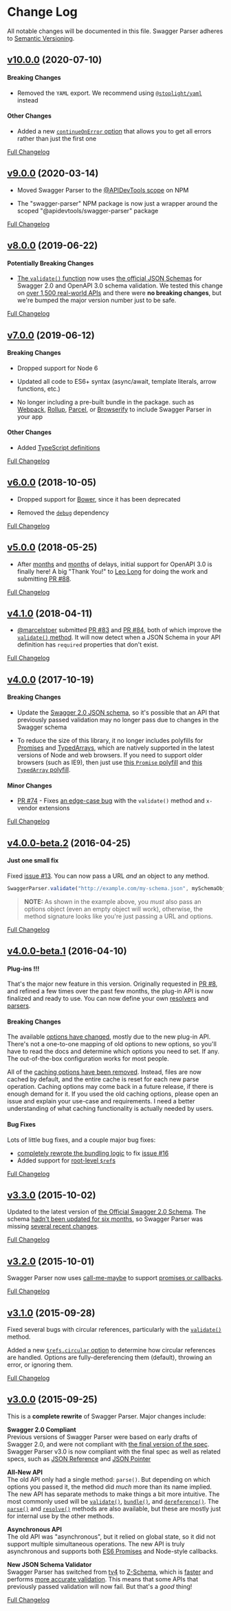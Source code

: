 Change Log
====================================================================================================
All notable changes will be documented in this file.
Swagger Parser adheres to [Semantic Versioning](http://semver.org/).



[v10.0.0](https://github.com/APIDevTools/swagger-parser/tree/v10.0.0) (2020-07-10)
----------------------------------------------------------------------------------------------------

#### Breaking Changes

- Removed the `YAML` export. We recommend using [`@stoplight/yaml`](https://www.npmjs.com/package/@stoplight/yaml) instead


#### Other Changes

- Added a new [`continueOnError` option](https://apitools.dev/swagger-parser/docs/options) that allows you to get all errors rather than just the first one

[Full Changelog](https://github.com/APIDevTools/swagger-parser/compare/v9.0.1...v10.0.0)



[v9.0.0](https://github.com/APIDevTools/swagger-parser/tree/v9.0.0) (2020-03-14)
----------------------------------------------------------------------------------------------------

- Moved Swagger Parser to the [@APIDevTools scope](https://www.npmjs.com/org/apidevtools) on NPM

- The "swagger-parser" NPM package is now just a wrapper around the scoped "@apidevtools/swagger-parser" package

[Full Changelog](https://github.com/APIDevTools/swagger-parser/compare/v8.0.4...v9.0.0)



[v8.0.0](https://github.com/APIDevTools/swagger-parser/tree/v8.0.0) (2019-06-22)
----------------------------------------------------------------------------------------------------

#### Potentially Breaking Changes

- [The `validate()` function](https://apitools.dev/swagger-parser/docs/swagger-parser.html#validateapi-options-callback) now uses [the official JSON Schemas](https://github.com/OAI/OpenAPI-Specification/tree/master/schemas) for Swagger 2.0 and OpenAPI 3.0 schema validation.  We tested this change on [over 1,500 real-world APIs](https://apis.guru/browse-apis/) and there were **no breaking changes**, but we're bumped the major version number just to be safe.

[Full Changelog](https://github.com/APIDevTools/swagger-parser/compare/v7.0.1...v8.0.0)



[v7.0.0](https://github.com/APIDevTools/swagger-parser/tree/v7.0.0) (2019-06-12)
----------------------------------------------------------------------------------------------------

#### Breaking Changes

- Dropped support for Node 6

- Updated all code to ES6+ syntax (async/await, template literals, arrow functions, etc.)

- No longer including a pre-built bundle in the package. such as [Webpack](https://webpack.js.org/), [Rollup](https://rollupjs.org/), [Parcel](https://parceljs.org/), or [Browserify](http://browserify.org/) to include Swagger Parser in your app

#### Other Changes

- Added [TypeScript definitions](lib/index.d.ts)

[Full Changelog](https://github.com/APIDevTools/swagger-parser/compare/v6.0.5...v7.0.0)



[v6.0.0](https://github.com/APIDevTools/swagger-parser/tree/v6.0.0) (2018-10-05)
----------------------------------------------------------------------------------------------------

- Dropped support for [Bower](https://www.npmjs.com/package/bower), since it has been deprecated

- Removed the [`debug`](https://npmjs.com/package/debug) dependency

[Full Changelog](https://github.com/APIDevTools/swagger-parser/compare/v5.0.0...v6.0.0)



[v5.0.0](https://github.com/APIDevTools/swagger-parser/tree/v5.0.0) (2018-05-25)
----------------------------------------------------------------------------------------------------

- After [months](https://github.com/APIDevTools/swagger-parser/issues/62) and [months](https://github.com/APIDevTools/swagger-parser/issues/72) of delays, initial support for OpenAPI 3.0 is finally here!  A big "Thank You!" to [Leo Long](https://github.com/yujunlong2000) for doing the work and submitting [PR #88](https://github.com/APIDevTools/swagger-parser/pull/88).

[Full Changelog](https://github.com/APIDevTools/swagger-parser/compare/v4.1.0...v5.0.0)



[v4.1.0](https://github.com/APIDevTools/swagger-parser/tree/v4.1.0) (2018-04-11)
----------------------------------------------------------------------------------------------------

- [@marcelstoer](https://github.com/marcelstoer) submitted [PR #83](https://github.com/APIDevTools/swagger-parser/pull/83) and [PR #84](https://github.com/APIDevTools/swagger-parser/pull/84), both of which improve the [`validate()` method](https://github.com/APIDevTools/swagger-parser/blob/master/docs/swagger-parser.md#validateapi-options-callback).  It will now detect when a JSON Schema in your API definition has `required` properties that don't exist.

[Full Changelog](https://github.com/APIDevTools/swagger-parser/compare/v4.0.0...v4.1.0)



[v4.0.0](https://github.com/APIDevTools/swagger-parser/tree/v4.0.0) (2017-10-19)
----------------------------------------------------------------------------------------------------

#### Breaking Changes

- Update the [Swagger 2.0 JSON schema](https://www.npmjs.com/package/swagger-schema-official), so it's possible that an API that previously passed validation may no longer pass due to changes in the Swagger schema

- To reduce the size of this library, it no longer includes polyfills for [Promises](https://developer.mozilla.org/en-US/docs/Web/JavaScript/Reference/Global_Objects/Promise) and [TypedArrays](https://developer.mozilla.org/en-US/docs/Web/JavaScript/Reference/Global_Objects/TypedArray), which are natively supported in the latest versions of Node and web browsers.  If you need to support older browsers (such as IE9), then just use [this `Promise` polyfill](https://github.com/stefanpenner/es6-promise) and [this `TypedArray` polyfill](https://github.com/inexorabletash/polyfill/blob/master/typedarray.js).

#### Minor Changes

- [PR #74](https://github.com/APIDevTools/swagger-parser/pull/74) - Fixes [an edge-case bug](https://github.com/APIDevTools/swagger-parser/issues/73) with the `validate()` method and `x-` vendor extensions

[Full Changelog](https://github.com/APIDevTools/swagger-parser/compare/v4.0.0-beta.2...v4.0.0)



[v4.0.0-beta.2](https://github.com/APIDevTools/swagger-parser/tree/v4.0.0-beta.2) (2016-04-25)
----------------------------------------------------------------------------------------------------

#### Just one small fix
Fixed [issue #13](https://github.com/APIDevTools/json-schema-ref-parser/issues/13).  You can now pass a URL _and_ an object to any method.

```javascript
SwaggerParser.validate("http://example.com/my-schema.json", mySchemaObject, {})
```

> **NOTE:** As shown in the example above, you _must_ also pass an options object (even an empty object will work), otherwise, the method signature looks like you're just passing a URL and options.

[Full Changelog](https://github.com/APIDevTools/swagger-parser/compare/v4.4.0-beta.1...v4.0.0-beta.2)


[v4.0.0-beta.1](https://github.com/APIDevTools/swagger-parser/tree/v4.0.0-beta.1) (2016-04-10)
----------------------------------------------------------------------------------------------------

#### Plug-ins !!!
That's the major new feature in this version. Originally requested in [PR #8](https://github.com/APIDevTools/json-schema-ref-parser/pull/8), and refined a few times over the past few months, the plug-in API is now finalized and ready to use. You can now define your own [resolvers](https://github.com/APIDevTools/json-schema-ref-parser/blob/v3.0.0/docs/plugins/resolvers.md) and [parsers](https://github.com/APIDevTools/json-schema-ref-parser/blob/v3.0.0/docs/plugins/parsers.md).

#### Breaking Changes
The available [options have changed](https://github.com/APIDevTools/swagger-parser/blob/releases/4.0.0/docs/options.md), mostly due to the new plug-in API.  There's not a one-to-one mapping of old options to new options, so you'll have to read the docs and determine which options you need to set. If any. The out-of-the-box configuration works for most people.

All of the [caching options have been removed](https://github.com/APIDevTools/json-schema-ref-parser/commit/1f4260184bfd370e9cd385b523fb08c098fac6db). Instead, files are now cached by default, and the entire cache is reset for each new parse operation. Caching options may come back in a future release, if there is enough demand for it. If you used the old caching options, please open an issue and explain your use-case and requirements.  I need a better understanding of what caching functionality is actually needed by users.

#### Bug Fixes
Lots of little bug fixes, and a couple major bug fixes:
- [completely rewrote the bundling logic](https://github.com/APIDevTools/json-schema-ref-parser/commit/32510a38a29723fb24f56d30f055e7358acdd935) to fix [issue #16](https://github.com/APIDevTools/swagger-parser/issues/16)
- Added support for [root-level `$ref`s](https://github.com/APIDevTools/json-schema-ref-parser/issues/16)

[Full Changelog](https://github.com/APIDevTools/swagger-parser/compare/v3.3.0...v4.0.0-beta.1)



[v3.3.0](https://github.com/APIDevTools/swagger-parser/tree/v3.3.0) (2015-10-02)
----------------------------------------------------------------------------------------------------

Updated to the latest version of [the Official Swagger 2.0 Schema](https://www.npmjs.com/package/swagger-schema-official).  The schema [hadn't been updated for six months](https://github.com/OAI/OpenAPI-Specification/issues/335), so Swagger Parser was missing [several recent changes](https://github.com/OAI/OpenAPI-Specification/commits/master/schemas/v2.0/schema.json).

[Full Changelog](https://github.com/APIDevTools/swagger-parser/compare/v3.2.0...v3.3.0)



[v3.2.0](https://github.com/APIDevTools/swagger-parser/tree/v3.2.0) (2015-10-01)
----------------------------------------------------------------------------------------------------

Swagger Parser now uses [call-me-maybe](https://www.npmjs.com/package/call-me-maybe) to support [promises or callbacks](https://github.com/APIDevTools/swagger-parser/tree/master/docs#callbacks-vs-promises).

[Full Changelog](https://github.com/APIDevTools/swagger-parser/compare/v3.1.0...v3.2.0)



[v3.1.0](https://github.com/APIDevTools/swagger-parser/tree/v3.1.0) (2015-09-28)
----------------------------------------------------------------------------------------------------

Fixed several bugs with circular references, particularly with the [`validate()`](https://github.com/APIDevTools/swagger-parser/blob/master/docs/swagger-parser.md#validateapi-options-callback) method.

Added a new [`$refs.circular` option](https://github.com/APIDevTools/swagger-parser/blob/master/docs/options.md) to determine how circular references are handled.  Options are fully-dereferencing them (default), throwing an error, or ignoring them.

[Full Changelog](https://github.com/APIDevTools/swagger-parser/compare/v3.0.0...v3.1.0)



[v3.0.0](https://github.com/APIDevTools/swagger-parser/tree/v3.0.0) (2015-09-25)
----------------------------------------------------------------------------------------------------

This is a **complete rewrite** of Swagger Parser.  Major changes include:

**Swagger 2.0 Compliant**<br>
Previous versions of Swagger Parser were based on early drafts of Swagger 2.0, and were not compliant with [the final version of the spec](https://github.com/OAI/OpenAPI-Specification/blob/master/versions/2.0.md).  Swagger Parser v3.0 is now compliant with the final spec as well as related specs, such as [JSON Reference](https://tools.ietf.org/html/draft-pbryan-zyp-json-ref-03) and [JSON Pointer](https://tools.ietf.org/html/rfc6901)

**All-New API**<br>
The old API only had a single method: `parse()`.  But depending on which options you passed it, the method did _much_ more than its name implied.  The new API has separate methods to make things a bit more intuitive.  The most commonly used will be [`validate()`](https://github.com/APIDevTools/swagger-parser/blob/master/docs/swagger-parser.md#validateapi-options-callback), [`bundle()`](https://github.com/APIDevTools/swagger-parser/blob/master/docs/swagger-parser.md#bundleapi-options-callback), and [`dereference()`](https://github.com/APIDevTools/swagger-parser/blob/master/docs/swagger-parser.md#dereferenceapi-options-callback).  The [`parse()`](https://github.com/APIDevTools/swagger-parser/blob/master/docs/swagger-parser.md#parseapi-options-callback) and [`resolve()`](https://github.com/APIDevTools/swagger-parser/blob/master/docs/swagger-parser.md#resolveapi-options-callback) methods are also available, but these are mostly just for internal use by the other methods.

**Asynchronous API**<br>
The old API was "asynchronous", but it relied on global state, so it did not support multiple simultaneous operations.  The new API is truly asynchronous and supports both [ES6 Promises](http://javascriptplayground.com/blog/2015/02/promises/) and Node-style callbacks.

**New JSON Schema Validator**<br>
Swagger Parser has switched from [tv4](https://github.com/geraintluff/tv4) to [Z-Schema](https://github.com/zaggino/z-schema), which is [faster](https://rawgit.com/zaggino/z-schema/master/benchmark/results.html) and performs [more accurate validation](https://github.com/ebdrup/json-schema-benchmark#test-failure-summary).  This means that some APIs that previously passed validation will now fail.  But that's a _good_ thing!

[Full Changelog](https://github.com/APIDevTools/swagger-parser/compare/v2.5.0...v3.0.0)
